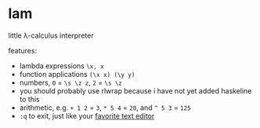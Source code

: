 # lam

little λ-calculus interpreter

features:
- lambda expressions `\x, x`
- function applications `(\x x) (\y y)`
- numbers, `0` = `\s \z z`, `2` = `\s \z`
- you should probably use rlwrap because i have not yet added haskeline to this
- arithmetic, e.g. `+ 1 2` = `3`, `* 5 4` = `20`, and `^ 5 3` = `125`
- `:q` to exit, just like your [favorite text editor](https://neovim.io)
